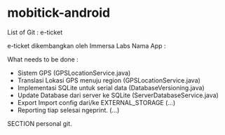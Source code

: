 # mobitick-android

List of Git : e-ticket

e-ticket dikembangkan oleh Immersa Labs
Nama App : <Masih Belum Ditentukan>

What needs to be done :
- Sistem GPS (GPSLocationService.java)
- Translasi Lokasi GPS menuju region (GPSLocationService.java)
- Implementasi SQLite untuk serial data (DatabaseVersioning.java)
- Update Database dari server ke SQLite (ServerDatabaseService.java)
- Export Import config dari/ke EXTERNAL_STORAGE (...)
- Reporting tiap selesai ngeprint. (...)

SECTION personal git.

